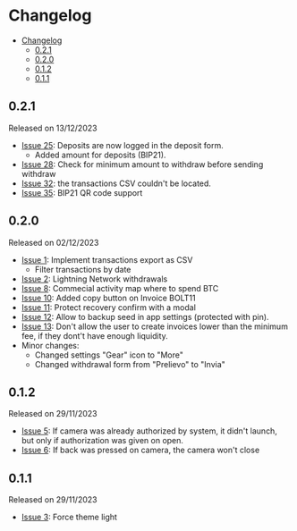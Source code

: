 # Changelog

- [Changelog](#changelog)
  - [0.2.1](#021)
  - [0.2.0](#020)
  - [0.1.2](#012)
  - [0.1.1](#011)

## 0.2.1

Released on 13/12/2023

- [Issue 25](https://github.com/SatoshisPay/satoshispay/issues/25): Deposits are now logged in the deposit form.
  - Added amount for deposits (BIP21).
- [Issue 28](https://github.com/SatoshisPay/satoshispay/issues/28): Check for minimum amount to withdraw before sending withdraw
- [Issue 32](https://github.com/SatoshisPay/satoshispay/issues/32): the transactions CSV couldn't be located.
- [Issue 35](https://github.com/SatoshisPay/satoshispay/issues/35): BIP21 QR code support

## 0.2.0

Released on 02/12/2023

- [Issue 1](https://github.com/SatoshisPay/satoshispay/issues/1): Implement transactions export as CSV
  - Filter transactions by date
- [Issue 2](https://github.com/SatoshisPay/satoshispay/issues/2): Lightning Network withdrawals
- [Issue 8](https://github.com/SatoshisPay/satoshispay/issues/8): Commecial activity map where to spend BTC
- [Issue 10](https://github.com/SatoshisPay/satoshispay/issues/10): Added copy button on Invoice BOLT11
- [Issue 11](https://github.com/SatoshisPay/satoshispay/issues/11): Protect recovery confirm with a modal
- [Issue 12](https://github.com/SatoshisPay/satoshispay/issues/12): Allow to backup seed in app settings (protected with pin).
- [Issue 13](https://github.com/SatoshisPay/satoshispay/issues/13): Don't allow the user to create invoices lower than the minimum fee, if they dont't have enough liquidity.
- Minor changes:
  - Changed settings "Gear" icon to "More"
  - Changed withdrawal form from "Prelievo" to "Invia"

## 0.1.2

Released on 29/11/2023

- [Issue 5](https://github.com/SatoshisPay/satoshispay/issues/5): If camera was already authorized by system, it didn't launch, but only if authorization was given on open.
- [Issue 6](https://github.com/SatoshisPay/satoshispay/issues/6): If back was pressed on camera, the camera won't close

## 0.1.1

Released on 29/11/2023

- [Issue 3](https://github.com/SatoshisPay/satoshispay/issues/3): Force theme light
